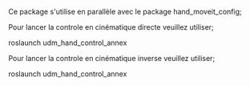 Ce package s'utilise en parallèle avec le package hand_moveit_config;

Pour lancer la controle en cinématique directe veuillez utiliser;

roslaunch udm_hand_control_annex

Pour lancer la controle en cinématique inverse veuillez utiliser;

roslaunch udm_hand_control_annex

